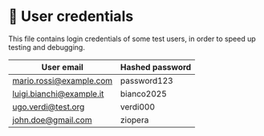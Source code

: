 # 🔐 User credentials
This file contains login credentials of some test users, in order to speed up testing and debugging.

| User email | Hashed password |
| - | - |
| mario.rossi@example.com | password123 |
| luigi.bianchi@example.it | bianco2025 |
| ugo.verdi@test.org | verdi000 |
| john.doe@gmail.com | ziopera |